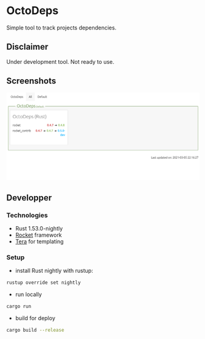 # OctoDeps

Simple tool to track projects dependencies.

## Disclaimer

Under development tool. Not ready to use.

## Screenshots

![](docs/img/screenshot.png)

## Developper

### Technologies

- Rust 1.53.0-nightly
- [Rocket](https://rocket.rs/) framework
- [Tera](https://tera.netlify.app) for templating

### Setup

- install Rust nightly with rustup:

```sh
rustup override set nightly
```

- run locally

```sh
cargo run
```

- build for deploy

```sh
cargo build --release
```
